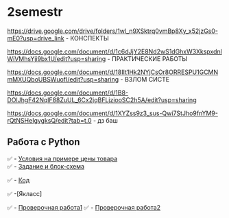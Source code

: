 # 2semestr
https://drive.google.com/drive/folders/1wl_n9XSktrq0vmBp8Xy_x52jzGs0-mE0?usp=drive_link - КОНСПЕКТЫ

https://docs.google.com/document/d/1c6dJjY2E8Nd2wS1dGhxW3XkspxdnlWiVMhsYji9bx1U/edit?usp=sharing - ПРАКТИЧЕСКИЕ РАБОТЫ

https://docs.google.com/document/d/18IIt1Hk2NYjCsOr8ORRESPU1GCMNmMXUQboUBSWuofI/edit?usp=sharing - ВЗЛОМ СИСТЕ


https://docs.google.com/document/d/1B8-DOlJhgF42NqlF88ZuUL_6Cx2jqBFLjziooSC2h5A/edit?usp=sharing

https://docs.google.com/document/d/1XYZss9z3_sus-Qwi7StJho9fnYM9-rQtNSHeIgvgksQ/edit?tab=t.0 - дз баш
## Работа с Python
✅ - [Условия на примере цены товара](https://colab.research.google.com/drive/1G_EZEX2KbKCcde4jEHlQpqX-jXfUIoje#scrollTo=txq5Wj4tfRGB)\
        ✅ - [Задание и блок-схема](https://colab.research.google.com/drive/1G_EZEX2KbKCcde4jEHlQpqX-jXfUIoje#scrollTo=emKGuCu-h0cS&line=1&uniqifier=1)

✅ - [Код](https://colab.research.google.com/drive/1G_EZEX2KbKCcde4jEHlQpqX-jXfUIoje#scrollTo=emKGuCu-h0cS&line=1&uniqifier=1)

✅ -[Якласс]

✅ - [Проверочная работа1](https://www.yaklass.ru/TestWork/Results/23002086?from=%2Ftestwork)
✅ - [Проверочная работа2](https://www.yaklass.ru/TestWork/Results/22963632?from=%2Ftestwork)


